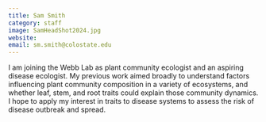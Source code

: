 ```yaml
---
title: Sam Smith
category: staff
image: SamHeadShot2024.jpg
website:
email: sm.smith@colostate.edu
---
```

I am joining the Webb Lab as plant community ecologist and an aspiring disease ecologist. My previous work aimed broadly to understand factors influencing plant community composition in a variety of ecosystems, and whether leaf, stem, and root traits could explain those community dynamics. I hope to apply my interest in traits to disease systems to assess the risk of disease outbreak and spread.
